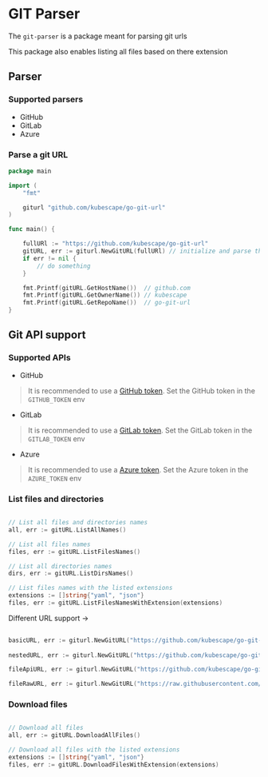 # GIT Parser

The `git-parser` is a package meant for parsing git urls

This package also enables listing all files based on there extension

## Parser

### Supported parsers

* GitHub
* GitLab
* Azure

### Parse a git URL

```go
package main

import (
	"fmt"

	giturl "github.com/kubescape/go-git-url"
)

func main() {

    fullURl := "https://github.com/kubescape/go-git-url"
	gitURL, err := giturl.NewGitURL(fullURl) // initialize and parse the URL
	if err != nil {
		// do something
	}

	fmt.Printf(gitURL.GetHostName())  // github.com
	fmt.Printf(gitURL.GetOwnerName()) // kubescape
	fmt.Printf(gitURL.GetRepoName())  // go-git-url
}
```
 
## Git API support

### Supported APIs

* GitHub
> It is recommended to use a [GitHub token](https://docs.github.com/en/enterprise-server@3.4/authentication/keeping-your-account-and-data-secure/creating-a-personal-access-token). Set the GitHub token in the `GITHUB_TOKEN` env

* GitLab
> It is recommended to use a [GitLab token](https://docs.gitlab.com/ee/user/profile/personal_access_tokens.html#create-a-personal-access-token). Set the GitLab token in the `GITLAB_TOKEN` env

* Azure
> It is recommended to use a [Azure token](https://learn.microsoft.com/en-us/azure/devops/organizations/accounts/use-personal-access-tokens-to-authenticate?view=azure-devops&tabs=Windows#create-a-pat). Set the Azure token in the `AZURE_TOKEN` env

### List files and directories
```go

// List all files and directories names
all, err := gitURL.ListAllNames()

// List all files names
files, err := gitURL.ListFilesNames()

// List all directories names
dirs, err := gitURL.ListDirsNames()

// List files names with the listed extensions
extensions := []string{"yaml", "json"}
files, err := gitURL.ListFilesNamesWithExtension(extensions)

```		

Different URL support ->
```go
 
basicURL, err := giturl.NewGitURL("https://github.com/kubescape/go-git-url") 
 
nestedURL, err := giturl.NewGitURL("https://github.com/kubescape/go-git-url/tree/master/files")  

fileApiURL, err := giturl.NewGitURL("https://github.com/kubescape/go-git-url/blob/master/files/file0.json")  

fileRawURL, err := giturl.NewGitURL("https://raw.githubusercontent.com/kubescape/go-git-url/master/files/file0.json") 

```
### Download files
```go

// Download all files
all, err := gitURL.DownloadAllFiles()

// Download all files with the listed extensions
extensions := []string{"yaml", "json"}
files, err := gitURL.DownloadFilesWithExtension(extensions)

```	 
